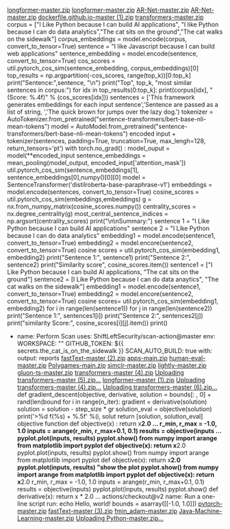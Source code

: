 [longformer-master.zip](https://github.com/Nico070707/Nico070707/files/6980808/longformer-master.zip)
[longformer-master.zip](https://github.com/Nico070707/Nico070707/files/6980810/longformer-master.zip)
[AR-Net-master.zip](https://github.com/Nico070707/Nico070707/files/6946571/AR-Net-master.zip)
[AR-Net-master.zip](https://github.com/Nico070707/Nico070707/files/6946579/AR-Net-master.zip)
[dockerfile.github.io-master (1).zip](https://github.com/Nico070707/Nico070707/files/6900367/dockerfile.github.io-master.1.zip)
[transformers-master.zip](https://github.com/Nico070707/Nico070707/files/6898635/transformers-master.zip)
corpus = ["I Like Python because I can build AI applications", 
"I like Python because I can do data analytics","The cat sits on the ground","The cat walks on the sidewalk"]
corpus_embeddings = model.encode(corpus, convert_to_tensor=True)
sentence = "I like Javascript because I can build web applications"
sentence_embedding = model.encode(sentence, convert_to_tensor=True)
cos_scores = util.pytorch_cos_sim(sentence_embedding, corpus_embeddings)[0]
top_results = np.argpartition(-cos_scores, range(top_k))[0:top_k]
print("Sentence:",sentence, "\n")
print("Top", top_k, "most similar sentences in corpus:")
for idx in top_results(0:top_k]:
print(corpus[idx], "(Score: %.4f)" % (cos_scores[idx]))
sentences = ['This framework generates embeddings for each input sentence','Sentence are passed as a list of string, ','The quick brown for jumps over the lazy dog.') 
tokenizer = AutoTokenizer.from_pretrained("sentence-transformers/bert-base-nli-mean-tokens")
model = AutoModel.from_pretrained("sentence-transformers/bert-base-nli-mean-tokens")
encoded input + tokenizer(sentences, padding=True, truncation=True, max_lengh=128, return_tensors='pt')
with torch.no_grad{) :
model_ouput = model(**encoded_input
sentence_embeddings = mean_pooling(model_output, encoded_input['attention_mask'])
util.pytorch_cos_sim(sentence_embeddings[1], sentence_embeddings[0],numpy()[0][0]
model = SentenceTransformer('distilroberta-base-paraphrase-v1')
embeddings = model.encode(sentences, convert_to_tensor=True)
cosine_scores = util.pytorch_cos_sim(embeddings,embeddings)
g = nx.from_numpy_matrix(cosine_scores.numpy())
centrality_scores = nx.degree_centrality(g)
most_central_sentence_indices = np.argsort(centrality_scores)
print("\n\nSummary:")
sentence 1 = "I Like Python because I can build AI applications"
sentence 2 = "I Like Python because I can do data analytics"
embedding1 = model.encode(sentence1, convert_to_tensor=True)
embedding2 = model.encore(sentence2, convert_to_tensor=True)
cosine scores = util.pytorch_cos_sim(embedding1, embedding2)
print("Sentence 1:", sentence1)
print("Sentence 2:", sentence2)
print("Similarity score", cosine_scores.item())
sentence1 = ["I Like Python because I can build AI applications, "The cat sits on the ground"]
sentence2 = [I Like Python because I can do data anaytics", "The cat walks on the sidewalk"]
embedding1 = model.encode(sentence1, convert_to_tensor=True)
embedding2 = model.encore(sentence2, convert_to_tensor=True)
cosine scores= util.pytorch_cos_sim(embedding1, embedding2)
for i in range(len(sentence1))
for j in range(len(sentence2))
print("Sentence 1:", sentences1[i])
print("Sentence 2:", sentences2[j])
print("similarity Score:", cosine_scores[i][j].item())
print()
- name: Perform Scan
      uses: ShiftLeftSecurity/scan-action@master
      env:
        WORKSPACE: ""
        GITHUB_TOKEN: ${{ secrets.the_cat_is_on_the_sidewalk }}
        SCAN_AUTO_BUILD: true
      with:
        output: reports
[fastText-master (2).zip](https://github.com/Nico070707/Nico070707/files/7356135/fastText-master.2.zip)
[apps-main.zip](https://github.com/Nico070707/Nico070707/files/7356141/apps-main.zip)
[human-eval-master.zip](https://github.com/Nico070707/Nico070707/files/7356143/human-eval-master.zip)
[Polygames-main.zip](https://github.com/Nico070707/Nico070707/files/7356144/Polygames-main.zip)
[simclr-master.zip](https://github.com/Nico070707/Nico070707/files/7356145/simclr-master.zip)
[lightly-master.zip](https://github.com/Nico070707/Nico070707/files/7356147/lightly-master.zip)
[gluon-ts-master.zip](https://github.com/Nico070707/Nico070707/files/7356151/gluon-ts-master.zip)
[transformers-master (4).zip](https://github.com/Nico070707/Nico070707/files/7356177/transformers-master.4.zip)
[Uploading transformers-master (5).zip…]()
[longformer-master (1).zip](https://github.com/Nico070707/Nico070707/files/7356181/longformer-master.1.zip)
[Uploading transformers-master (4).zip…]()
[Uploading transformers-master (6).zip…]()
def gradient_descent(objective, derivative,
    solution = bounds[: , 0] + rand(len(bound
    for i in range(n_iter):
        gradient = derivative(solution)
        solution = solution - step_size * gr
        solution_eval = objective(solution)
        print('>%d f(%s) + %.5f' %(i, solut
   return [solution, solution_eval]
   objective function
   def objective(x) :
       return x**2.0
   ...
   r_min, r_max = -1.0, 1.0
   inputs = arange(r_min, r_max+0.1, 0.1)
   results = objective(inputs
   ...
   pyplot.plot(inputs, results)
   pyplot.show()
   from numpy import arange
   from matplotlib import pyplot
   def objective(x):
       return x**2.0
   pyplot.plot(inputs, results)
   pyplot.show()
   from numpy import arange
   from matplotlib import pyplot
   def objective(x):
       return x**2.0
   pyplot.plot(inputs, results)
   "show the plot
   pyplot.show()
   from numpy import arange
   from matplotlib import pyplot
   def objective(x):
       return x**2.0
   r_min, r_max = -1.0, 1.0
   inputs = arange(r_min, r_max+0.1, 0.1)
   results = objective(inputs)
   pyplot.plot(inputs, results)
   pyplot.show()
   def derivative(x):
       return x * 2.0
   ...
   actions/checkout@v2
name: Run a one-line script
        run: echo Hello, world!
   bounds = asarray([[-1.0, 1.0]])
  [pytorch-master.zip](https://github.com/Nico070707/Nico070707/files/7357442/pytorch-master.zip)
[fastText-master (3).zip](https://github.com/Nico070707/Nico070707/files/7357625/fastText-master.3.zip)
[fmin_adam-master.zip](https://github.com/Nico070707/Nico070707/files/7357627/fmin_adam-master.zip)
[Java-Machine-Learning-master.zip](https://github.com/Nico070707/Nico070707/files/7357630/Java-Machine-Learning-master.zip)
[Uploading Python-master.zip…]()

        
